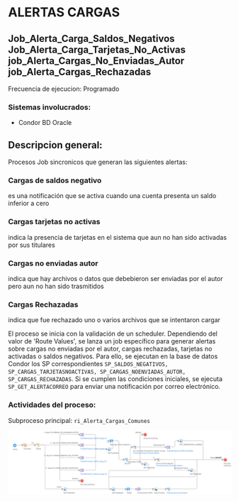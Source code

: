 # ALERTAS CARGAS

## Job_Alerta_Carga_Saldos_Negativos Job_Alerta_Carga_Tarjetas_No_Activas job_Alerta_Cargas_No_Enviadas_Autor job_Alerta_Cargas_Rechazadas

Frecuencia de ejecucion: Programado

### Sistemas involucrados: 

- Condor BD Oracle


## Descripcion general:
Procesos Job sincronicos que generan las siguientes alertas:
### Cargas de saldos negativo
 es una notificación que se activa cuando una cuenta presenta un saldo inferior a cero
 ### Cargas tarjetas no activas
 indica la presencia de tarjetas en el sistema que aun no han sido activadas por sus titulares
 ### Cargas no enviadas autor
indica que hay archivos o datos que debebieron ser enviadas por el autor pero aun no han sido trasmitidos
### Cargas Rechazadas
indica que fue rechazado uno o varios archivos que se intentaron cargar


El proceso se inicia con la validación de un scheduler. Dependiendo del valor de 'Route Values', se lanza un job específico para generar alertas sobre cargas no enviadas por el autor, cargas rechazadas, tarjetas no activadas o saldos negativos. Para ello, se ejecutan en la base de datos Condor los SP correspondientes `SP_SALDOS_NEGATIVOS, SP_CARGAS_TARJETASNOACTIVAS, SP_CARGAS_NOENVIADAS_AUTOR, SP_CARGAS_RECHAZADAS`. Si se cumplen las condiciones iniciales, se ejecuta `SP_GET_ALERTACORREO` para enviar una notificación por correo electrónico.




### Actividades del proceso: 
Subproceso principal: `ri_Alerta_Cargas_Comunes`

![alt text](assets/ri_Alerta_Cargas_Comunes.png)



